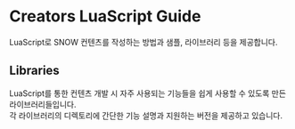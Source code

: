 # Creators LuaScript Guide
LuaScript로 SNOW 컨텐츠를 작성하는 방법과 샘플, 라이브러리 등을 제공합니다.

## Libraries
LuaScript를 통한 컨텐츠 개발 시 자주 사용되는 기능들을 쉽게 사용할 수 있도록 만든 라이브러리들입니다.<br>
각 라이브러리의 디렉토리에 간단한 기능 설명과 지원하는 버전을 제공하고 있습니다.
